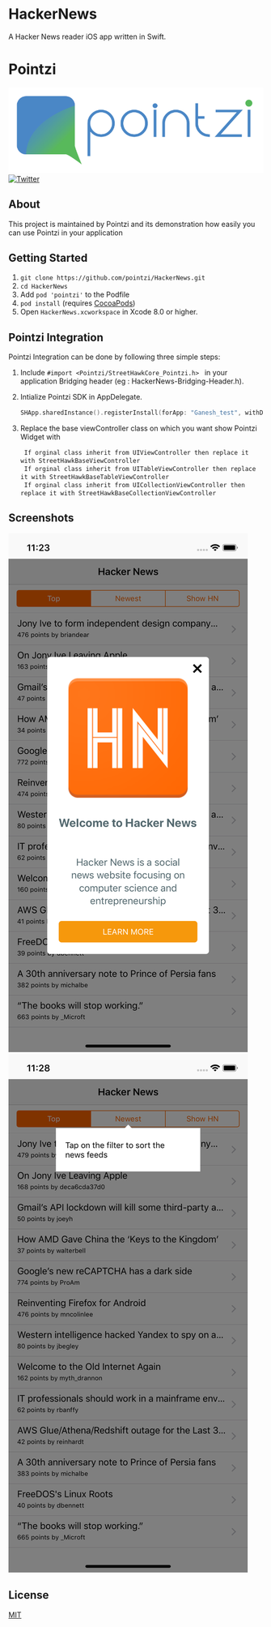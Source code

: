 # HackerNews
A Hacker News reader iOS app written in Swift.

# Pointzi
![Main View](Resources/header.png)
[![Twitter](https://img.shields.io/badge/Twitter-%40usepointzi-blue.svg)](https://twitter.com/usepointzi)

## About
This project is maintained by Pointzi and its demonstration how easily you can use Pointzi in your application<br>


## Getting Started

1. `git clone https://github.com/pointzi/HackerNews.git`
2. `cd HackerNews`
3.  Add `pod 'pointzi'` to the Podfile
4. `pod install` (requires [CocoaPods](https://cocoapods.org))
5.  Open `HackerNews.xcworkspace` in Xcode 8.0 or higher.

## Pointzi Integration
Pointzi Integration can be done by following three simple steps:
1. Include `#import <Pointzi/StreetHawkCore_Pointzi.h> ` in your application Bridging header (eg : HackerNews-Bridging-Header.h).
2. Intialize Pointzi SDK in AppDelegate.

    ``` swift
    SHApp.sharedInstance().registerInstall(forApp: "Ganesh_test", withDebugMode: false)
    ```
3. Replace the base viewController class on which you want show Pointzi Widget with

   ```
    If orginal class inherit from UIViewController then replace it with StreetHawkBaseViewController
    If orginal class inherit from UITableViewController then replace it with StreetHawkBaseTableViewController
    If orginal class inherit from UICollectionViewController then replace it with StreetHawkBaseCollectionViewController
   ```

## Screenshots

![Example](Resources/Screenshot1.png)
![Example](Resources/Screenshot2.png)



## License

[MIT](LICENSE)
